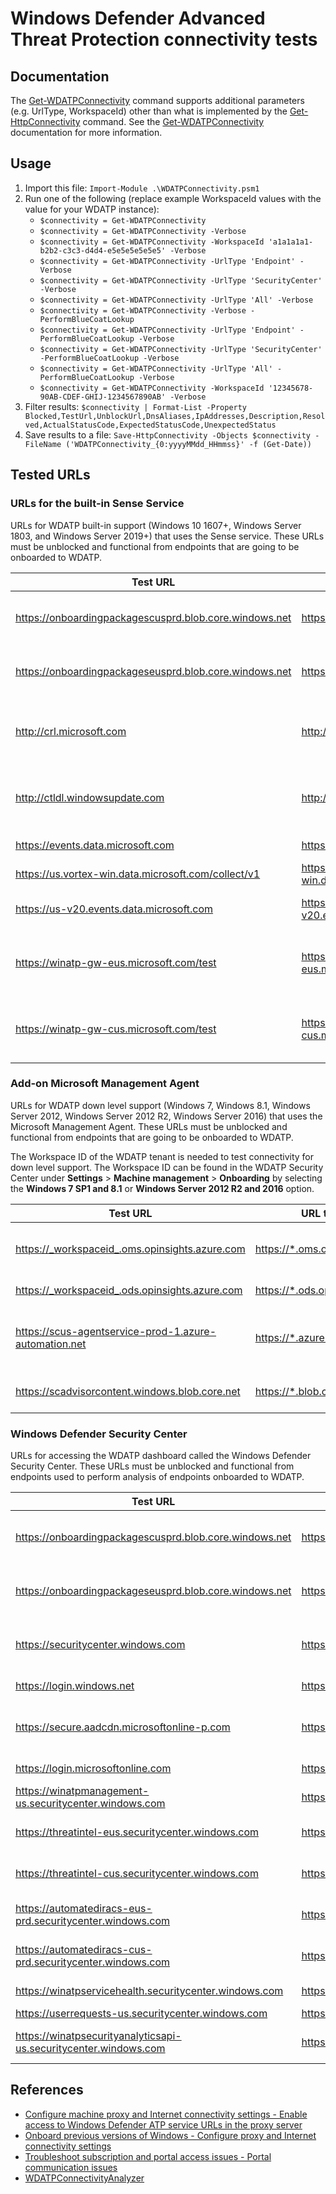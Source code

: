 # Windows Defender Advanced Threat Protection connectivity tests

## Documentation

The [Get-WDATPConnectivity](./../../../docs/Get-WDATPConnectivity.md) command supports additional parameters (e.g. UrlType, WorkspaceId) other than what is implemented by the [Get-HttpConnectivity](./../../../docs/Get-HttpConnectivity.md) command. See the [Get-WDATPConnectivity](./../../../docs/Get-WDATPConnectivity.md) documentation for more information.

## Usage

1. Import this file: `Import-Module .\WDATPConnectivity.psm1`
1. Run one of the following (replace example WorkspaceId values with the value for your WDATP instance):
    * `$connectivity = Get-WDATPConnectivity`
    * `$connectivity = Get-WDATPConnectivity -Verbose`
    * `$connectivity = Get-WDATPConnectivity -WorkspaceId 'a1a1a1a1-b2b2-c3c3-d4d4-e5e5e5e5e5e5' -Verbose`
    * `$connectivity = Get-WDATPConnectivity -UrlType 'Endpoint' -Verbose`
    * `$connectivity = Get-WDATPConnectivity -UrlType 'SecurityCenter' -Verbose`
    * `$connectivity = Get-WDATPConnectivity -UrlType 'All' -Verbose`
    * `$connectivity = Get-WDATPConnectivity -Verbose -PerformBlueCoatLookup`
    * `$connectivity = Get-WDATPConnectivity -UrlType 'Endpoint' -PerformBlueCoatLookup -Verbose`
    * `$connectivity = Get-WDATPConnectivity -UrlType 'SecurityCenter' -PerformBlueCoatLookup -Verbose`
    * `$connectivity = Get-WDATPConnectivity -UrlType 'All' -PerformBlueCoatLookup -Verbose`
    * `$connectivity = Get-WDATPConnectivity -WorkspaceId '12345678-90AB-CDEF-GHIJ-1234567890AB' -Verbose`
1. Filter results: `$connectivity | Format-List -Property Blocked,TestUrl,UnblockUrl,DnsAliases,IpAddresses,Description,Resolved,ActualStatusCode,ExpectedStatusCode,UnexpectedStatus`
1. Save results to a file: `Save-HttpConnectivity -Objects $connectivity -FileName ('WDATPConnectivity_{0:yyyyMMdd_HHmmss}' -f (Get-Date))`

## Tested URLs

### URLs for the built-in Sense Service

URLs for WDATP built-in support (Windows 10 1607+, Windows Server 1803, and Windows Server 2019+) that uses the Sense service. These URLs must be unblocked and functional from endpoints that are going to be onboarded to WDATP.

| Test URL | URL to Unblock | Description |
| -- | -- | -- |
| <https://onboardingpackagescusprd.blob.core.windows.net> | <https://*.blob.core.windows.net> | Azure Blob storage. Eastern US data center. |
| <https://onboardingpackageseusprd.blob.core.windows.net> | <https://*.blob.core.windows.net> | Azure Blob storage. Central US data center. |
| <http://crl.microsoft.com> | <http://crl.microsoft.com> | Microsoft Certificate Revocation List responder URL. |
| <http://ctldl.windowsupdate.com> | <http://ctldl.windowsupdate.com> | Microsoft Certificate Trust List download URL. |
| <https://events.data.microsoft.com> | <https://events.data.microsoft.com> | WDATP event channel. |
| <https://us.vortex-win.data.microsoft.com/collect/v1> | <https://us.vortex-win.data.microsoft.com> | WDATP data channel. |
| <https://us-v20.events.data.microsoft.com> | <https://us-v20.events.data.microsoft.com> | WDATP event channel for 1803+. |
| <https://winatp-gw-eus.microsoft.com/test> | <https://winatp-gw-eus.microsoft.com> | WDATP heartbeat/C&C channel. Eastern US data center. |
| <https://winatp-gw-cus.microsoft.com/test> | <https://winatp-gw-cus.microsoft.com> | WDATP heartbeat/C&C channel. Central US data center. |

### Add-on Microsoft Management Agent

URLs for WDATP down level support (Windows 7, Windows 8.1, Windows Server 2012, Windows Server 2012 R2, Windows Server 2016) that uses the Microsoft Management Agent. These URLs must be unblocked and functional from endpoints that are going to be onboarded to WDATP.

The Workspace ID of the WDATP tenant is needed to test connectivity for down level support. The Workspace ID can be found in the WDATP Security Center under **Settings** > **Machine management** > **Onboarding** by selecting the **Windows 7 SP1 and 8.1** or **Windows Server 2012 R2 and 2016** option.

| Test URL | URL to Unblock | Description |
| -- | -- | -- |
| <https://_workspaceid_.oms.opinsights.azure.com>  | <https://*.oms.opinsights.azure.com> | Microsoft Management Agent communication. |
| <https://_workspaceid_.ods.opinsights.azure.com> | <https://*.ods.opinsights.azure.com> | Azure OMS data collection. |
| <https://scus-agentservice-prod-1.azure-automation.net> | <https://*.azure-automation.net> | Azure Automation. Process and workflow automation. |
| <https://scadvisorcontent.windows.blob.core.net> | <https://*.blob.core.windows.net> | System Center Advisor content. |

### Windows Defender Security Center

URLs for accessing the WDATP dashboard called the Windows Defender Security Center. These URLs must be unblocked and functional from endpoints used to perform analysis of endpoints onboarded to WDATP.

| Test URL | URL to Unblock | Description |
| -- | -- | -- |
| <https://onboardingpackagescusprd.blob.core.windows.net> | <https://*.blob.core.windows.net> | Azure Blob storage. Eastern US data center. |
| <https://onboardingpackageseusprd.blob.core.windows.net> | <https://*.blob.core.windows.net> | Azure Blob storage. Central US data center. |
| <https://securitycenter.windows.com> | <https://securitycenter.windows.com> | Windows Defender Security Center. |
| <https://login.windows.net> | <https://login.windows.net> | Azure AD authentication. |
| <https://secure.aadcdn.microsoftonline-p.com> | <https://*.microsoftonline-p.com> | Azure AD Connect / Azure MFA / Azure ADFS. |
| <https://login.microsoftonline.com> | <https://login.microsoftonline.com> | Azure AD authentication |
| <https://winatpmanagement-us.securitycenter.windows.com> | <https://*.securitycenter.windows.com> | |
| <https://threatintel-eus.securitycenter.windows.com> | <https://*.securitycenter.windows.com> | Threat Intel. Eastern US data center. |
| <https://threatintel-cus.securitycenter.windows.com> | <https://*.securitycenter.windows.com> | Threat Intel. Central US data center. |
| <https://automatediracs-eus-prd.securitycenter.windows.com> | <https://*.securitycenter.windows.com> | Automated IR. Eastern US data center. |
| <https://automatediracs-cus-prd.securitycenter.windows.com> | <https://*.securitycenter.windows.com> | Automated IR. Central US data center. |
| <https://winatpservicehealth.securitycenter.windows.com> | <https://*.securitycenter.windows.com> | Service health status. |
| <https://userrequests-us.securitycenter.windows.com> | <https://*.securitycenter.windows.com> | |
| <https://winatpsecurityanalyticsapi-us.securitycenter.windows.com> | <https://*.securitycenter.windows.com> | Secure Score security analytics. |

## References

* [Configure machine proxy and Internet connectivity settings - Enable access to Windows Defender ATP service URLs in the proxy server](https://docs.microsoft.com/en-us/windows/security/threat-protection/windows-defender-atp/configure-proxy-internet-windows-defender-advanced-threat-protection#enable-access-to-windows-defender-atp-service-urls-in-the-proxy-server)
* [Onboard previous versions of Windows - Configure proxy and Internet connectivity settings](https://docs.microsoft.com/en-us/windows/security/threat-protection/windows-defender-atp/onboard-downlevel-windows-defender-advanced-threat-protection#configure-proxy-and-internet-connectivity-settings)
* [Troubleshoot subscription and portal access issues - Portal communication issues](https://docs.microsoft.com/en-us/windows/security/threat-protection/windows-defender-atp/troubleshoot-onboarding-error-messages-windows-defender-advanced-threat-protection#portal-communication-issues)
* [WDATPConnectivityAnalyzer](https://go.microsoft.com/fwlink/p/?linkid=823683)

